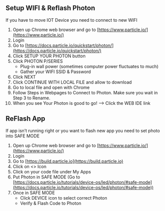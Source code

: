 ## Setup WIFI & Reflash Photon 

If you have to move IOT Device you need to connect to new WIFI

1. Open up Chrome web browser and go to [https://www.particle.io/](https://www.particle.io/)
1. Login 
1. Go to [https://docs.particle.io/quickstart/photon/](https://docs.particle.io/quickstart/photon/)
1. Click SETUP YOUR PHOTON button
1. Click PHOTON P/SERIES
   -  Plug-in wall power (sometimes computer power fluctuates to much)
   -  Gather your WIFI SSID & Password
1. Click NEXT
1. Click CONTINUE WITH LOCAL FILE and allow to download
1. Go to local file and open with Chrome
1. Follow Steps in Webpages to Connect to Photon. Make sure you wait in Step 3 to Rename. 
1. When you see Your Photon is good to go! —> Click the WEB IDE  link


## ReFlash App

If app isn’t running right or you want to flash new app you need to set photo into SAFE MODE

1. Open up Chrome web browser and go to [https://www.particle.io/](https://www.particle.io/)
1. Login
1. Go to [https://build.particle.io](https://build.particle.io)
1. Click on <> Icon
1. Click on your code file under My Apps
1. Put Photon in SAFE MODE (Go to [https://docs.particle.io/tutorials/device-os/led/photon/#safe-mode](https://docs.particle.io/tutorials/device-os/led/photon/#safe-mode))
1. Once in SAFE MODE
   - Click DEVICE icon to select correct Photon
   - Verify & Flash Code to Photon
